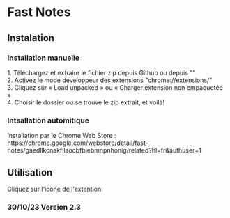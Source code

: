 # Fast Notes
## Instalation
### Installation manuelle
<p>
1. Téléchargez et extraire le fichier zip depuis Github ou depuis ""<br>
2. Activez le mode développeur des extensions "chrome://extensions/" <br>
3. Cliquez sur « Load unpacked » ou « Charger extension non empaquetée » <br>
4. Choisir le dossier ou se trouve le zip extrait, et voilà! <br>
</p>

### Intsallation automitique
<p>
Installation par le Chrome Web Store : https://chrome.google.com/webstore/detail/fast-notes/gaedllkcnakfllaocbfbiebmnpnhonig/related?hl=fr&authuser=1
</p>

## Utilisation
<p>
Cliquez sur l'icone de l'extention <br>
</p>

### 30/10/23 Version 2.3

